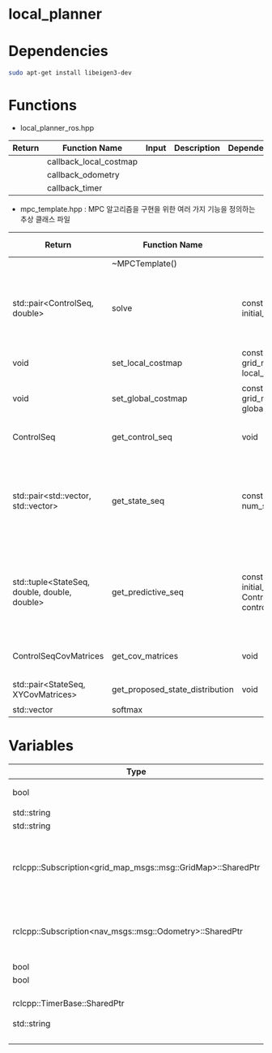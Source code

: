 # local_planner

# Dependencies

```bash
sudo apt-get install libeigen3-dev

```

# Functions

- local_planner_ros.hpp

|Return|Function Name|Input|Description|Dependencies|
|---|---|---|---|---|
||callback_local_costmap||||
||callback_odometry||||
||callback_timer||||

- mpc_template.hpp : MPC 알고리즘을 구현을 위한 여러 가지 기능을 정의하는 추상 클래스 파일

|Return|Function Name|Input|Description|Dependencies function|
|---|---|---|---|---|
||~MPCTemplate()||Deconstructor||
|std::pair<ControlSeq, double>|solve|const State& initial_state|시스템의 초기 상태를 입력으로 받아 업데이트된 제어 시퀀스와 충돌률을 반환하는 solver 함수||
|void|set_local_costmap|const grid_map::GridMap& local_costmap|local costmap 설정 함수||
|void|set_global_costmap|const grid_map::GridMap& global_costmap|global costmap 설정 함수||
|ControlSeq|get_control_seq|void|현재 사용 중인 제어 시퀀스를 반환한다.||
|std::pair<std::vector<StateSeq>, std::vector<double>>|get_state_seq|const int& num_samples|주어진 제어 입력 시퀀스를 기반으로 상태 시퀀스를 예측하고, 이에 대한 비용과 입력 오차를 계산한다.||
||||||
|std::tuple<StateSeq, double, double, double>|get_predictive_seq|const State& initial_state, const ControlSeq& control_input_seq|주어진 제어 입력 시퀀스를 기반으로 상태 시퀀스를 예측하고 이에 대한 비용과 입력 오차를 계산한다.||
|ControlSeqCovMatrices|get_cov_matrices|void|현재 샘플의 공분산 행렬을 반환한다.||
|std::pair<StateSeq, XYCovMatrices>|get_proposed_state_distribution|void|제안된 상태 분포를 반환한다.||
|std::vector<double>|softmax||||

# Variables

|Type|Variable Name|Description|Initialization|Dependencies|
|---|---|---|---|---|
|bool|is_localize_less_mode_|localize 모드 여부||
|std::string|topic_name_local_costmap_|||string|
|std::string|topic_name_odometry_|||string|
|rclcpp::Subscription<grid_map_msgs::msg::GridMap>::SharedPtr|sub_local_costmap_|local costmap에 대한 topic subscriber 객체 smart pointor||grid_map_msgs/msg/grid_map.hpp|
|rclcpp::Subscription<nav_msgs::msg::Odometry>::SharedPtr|sub_odometry_|lodometry에 대한 topic subscriber 객체 smart pointer||nav_msgs/msg/odometry.hpp|
|bool|is_local_costmap_received_||false||
|bool|is_odometry_received_||false||
||||||
|rclcpp::TimerBase::SharedPtr|timer_|타이머 참조 변수||rclcpp|
|std::string|mpc_mode_|||string|
||mpc_solver_|||
